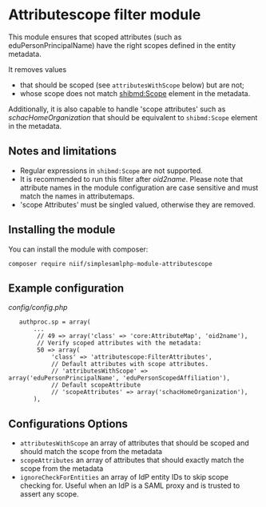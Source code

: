 Attributescope filter module
============================

This module ensures that scoped attributes (such as eduPersonPrincipalName)
have the right scopes defined in the entity metadata.

It removes values 
* that should be scoped (see `attributesWithScope` below) but are not;
* whose scope does not match [shibmd:Scope](https://wiki.shibboleth.net/confluence/display/SC/ShibMetaExt+V1.0) element in the metadata.

Additionally, it is also capable to handle 'scope attributes' such as _schacHomeOrganization_ that should be equivalent to `shibmd:Scope` element in the metadata.

## Notes and limitations
* Regular expressions in `shibmd:Scope` are not supported.
* It is recommended to run this filter after _oid2name_. Please note that attribute names in the module configuration are case sensitive and must match the names in attributemaps.
* 'scope Attributes' must be singled valued, otherwise they are removed.

## Installing the module
You can install the module with composer:

    composer require niif/simplesamlphp-module-attributescope

## Example configuration

_config/config.php_

```
   authproc.sp = array(
       ...
        // 49 => array('class' => 'core:AttributeMap', 'oid2name'),
        // Verify scoped attributes with the metadata:
        50 => array(
            'class' => 'attributescope:FilterAttributes',
            // Default attributes with scope attributes.
            // 'attributesWithScope' => array('eduPersonPrincipalName', 'eduPersonScopedAffiliation'),
            // Default scopeAttribute
            // 'scopeAttributes' => array('schacHomeOrganization'),
       ),
```

## Configurations Options

* `attributesWithScope` an array of attributes that should be scoped and should match the scope from the metadata
* `scopeAttributes` an array of attributes that should exactly match the scope from the metadata
* `ignoreCheckForEntities` an array of IdP entity IDs to skip scope checking for. Useful when an IdP is a SAML proxy and is trusted to assert any scope.
